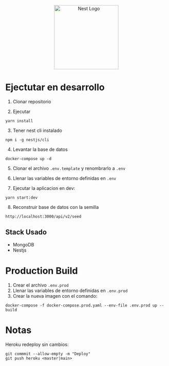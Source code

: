 <p align="center">
  <a href="http://nestjs.com/" target="blank"><img src="https://nestjs.com/img/logo-small.svg" width="200" alt="Nest Logo" /></a>
</p>

# Ejectutar en desarrollo

1. Clonar repositorio

2. Ejecutar

```
yarn install
```

3. Tener nest cli instalado

```
npm i -g nestjs/cli
```

4. Levantar la base de datos

```
docker-compose up -d 
```

5. Clonar el archivo ```.env.template``` y renombrarlo a ```.env```

6. Llenar las variables de entorno definidas en ```.env```

7. Ejecutar la aplicacion en dev:

```
yarn start:dev
```

8. Reconstruir base de datos con la semilla

```
http://localhost:3000/api/v2/seed
```

## Stack Usado

* MongoDB
* Nestjs

# Production Build

1. Crear el archivo ```.env.prod```
2. Llenar las variables de entorno definidas en ```.env.prod```
3. Crear la nueva imagen con el comando:

```
docker-compose -f docker-compose.prod.yaml --env-file .env.prod up --build

```

# Notas

Heroku redeploy sin cambios:

```
git commmit --allow-empty -m "Deploy"
git push heroku <master|main>
```
